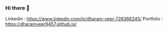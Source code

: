 ### Hi there 👋

Linkedin : https://www.linkedin.com/in/dharam-veer-726366245/
Portfolio : https://dharamveer9457.github.io/

<!--
**Dharamveer9457/Dharamveer9457** is a ✨ _special_ ✨ repository because its `README.md` (this file) appears on your GitHub profile.




Here are some ideas to get you started:

- 🔭 I’m currently working on ...
- 🌱 I’m currently learning ...
- 👯 I’m looking to collaborate on ...
- 🤔 I’m looking for help with ...
- 💬 Ask me about ...
- 📫 How to reach me: ...
- 😄 Pronouns: ...
- ⚡ Fun fact: ...
-->
